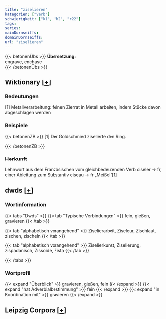 ```yaml
---
title: "ziselieren"
kategorien: ["Verb"]
schwierigkeit: ["k1", "h2", "r22"]
tags:
series:
mainDornseiffs:
domainDornseiffs:
url: "ziselieren"
---
```


{{< betonenÜbs >}}
**Übersetzung:**  
engrave, enchase  
{{< /betonenÜbs >}}

## Wiktionary [[+](https://de.wiktionary.org/wiki/ziselieren)]

### Bedeutungen
[1] Metallverarbeitung: feinen Zierrat in Metall arbeiten, indem Stücke davon abgeschlagen werden  

### Beispiele
{{< betonenZB >}}
[1] Der Goldschmied ziselierte den Ring.  

{{< /betonenZB >}}
### Herkunft
Lehnwort aus dem Französischen vom gleichbedeutenden Verb ciseler → fr, einer Ableitung zum Substantiv ciseau → fr „Meißel“[1]  



## dwds [[+](https://www.dwds.de/wb/ziselieren)]

### Wortinformation
{{< tabs "Dwds" >}}
{{< tab "Typische Verbindungen" >}}
fein, gießen, gravieren
{{< /tab >}}

{{< tab "alphabetisch vorangehend" >}}
Ziselierarbeit, Ziseleur, Zischlaut, zischen, zischeln
{{< /tab >}}

{{< tab "alphabetisch vorangehend" >}}
Ziselierkunst, Ziselierung, zispadanisch, Zissoide, Zista
{{< /tab >}}

{{< /tabs >}}

### Wortprofil
{{< expand "Überblick" >}} gravieren, gießen, fein {{< /expand >}}
{{< expand "hat Adverbialbestimmung" >}} fein {{< /expand >}}
{{< expand "in Koordination mit" >}} gravieren {{< /expand >}}

## Leipzig Corpora [[+](https://corpora.uni-leipzig.de/en/res?word=ziselieren&corpusId=deu_newscrawl-public_2018)]


